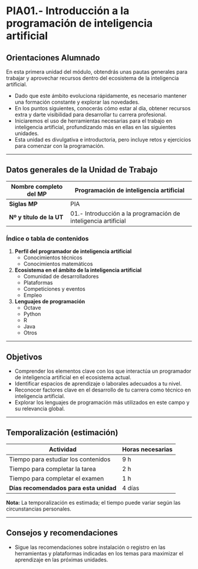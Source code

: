 # PIA01.- Introducción a la programación de inteligencia artificial

## Orientaciones Alumnado

En esta primera unidad del módulo, obtendrás unas pautas generales para trabajar y aprovechar recursos dentro del ecosistema de la inteligencia artificial. 

- Dado que este ámbito evoluciona rápidamente, es necesario mantener una formación constante y explorar las novedades.
- En los puntos siguientes, conocerás cómo estar al día, obtener recursos extra y darte visibilidad para desarrollar tu carrera profesional.
- Iniciaremos el uso de herramientas necesarias para el trabajo en inteligencia artificial, profundizando más en ellas en las siguientes unidades.
- Esta unidad es divulgativa e introductoria, pero incluye retos y ejercicios para comenzar con la programación.

---

## Datos generales de la Unidad de Trabajo

| **Nombre completo del MP**                     | **Programación de inteligencia artificial**     |
|------------------------------------------------|------------------------------------------------|
| **Siglas MP**                                  | PIA                                            |
| **Nº y título de la UT**                       | 01.- Introducción a la programación de inteligencia artificial |

### Índice o tabla de contenidos
1. **Perfil del programador de inteligencia artificial**
   - Conocimientos técnicos
   - Conocimientos matemáticos
2. **Ecosistema en el ámbito de la inteligencia artificial**
   - Comunidad de desarrolladores
   - Plataformas
   - Competiciones y eventos
   - Empleo
3. **Lenguajes de programación**
   - Octave
   - Python
   - R
   - Java
   - Otros

---

## Objetivos

- Comprender los elementos clave con los que interactúa un programador de inteligencia artificial en el ecosistema actual.
- Identificar espacios de aprendizaje o laborales adecuados a tu nivel.
- Reconocer factores clave en el desarrollo de tu carrera como técnico en inteligencia artificial.
- Explorar los lenguajes de programación más utilizados en este campo y su relevancia global.

---

## Temporalización (estimación)

| **Actividad**                                   | **Horas necesarias** |
|-------------------------------------------------|-----------------------|
| Tiempo para estudiar los contenidos             | 9 h                  |
| Tiempo para completar la tarea                  | 2 h                  |
| Tiempo para completar el examen                 | 1 h                  |
| **Días recomendados para esta unidad**          | 4 días               |

**Nota:** La temporalización es estimada; el tiempo puede variar según las circunstancias personales.

---

## Consejos y recomendaciones

- Sigue las recomendaciones sobre instalación o registro en las herramientas y plataformas indicadas en los temas para maximizar el aprendizaje en las próximas unidades.

